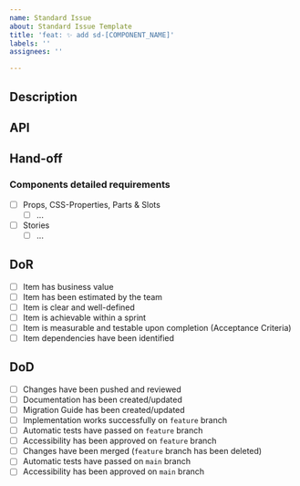```yaml
---
name: Standard Issue
about: Standard Issue Template
title: 'feat: ✨ add sd-[COMPONENT_NAME]'
labels: ''
assignees: ''

---
```


## Description

## API

## Hand-off

### Components detailed requirements
- [ ] Props, CSS-Properties, Parts & Slots
  - [ ] ...
- [ ] Stories
  - [ ] ...

## DoR
- [ ] Item has business value
- [ ] Item has been estimated by the team
- [ ] Item is clear and well-defined
- [ ] Item is achievable within a sprint
- [ ] Item is measurable and testable upon completion (Acceptance Criteria)
- [ ] Item dependencies have been identified

## DoD
- [ ] Changes have been pushed and reviewed
- [ ] Documentation has been created/updated
- [ ] Migration Guide has been created/updated
- [ ] Implementation works successfully on `feature` branch
- [ ] Automatic tests have passed on `feature` branch
- [ ] Accessibility has been approved on `feature` branch
- [ ] Changes have been merged (`feature` branch has been deleted)
- [ ] Automatic tests have passed on `main` branch
- [ ] Accessibility has been approved on `main` branch

